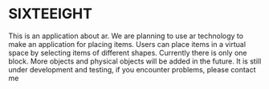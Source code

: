 # SIXTEEIGHT
This is an application about ar. We are planning to use ar technology to make an application for placing items. Users can place items in a virtual space by selecting items of different shapes. Currently there is only one block. More objects and physical objects will be added in the future. It is still under development and testing, if you encounter problems, please contact me
